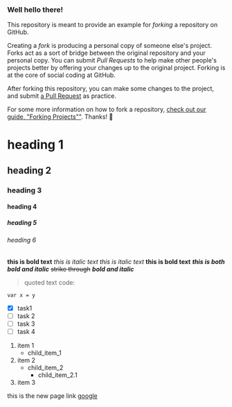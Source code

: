 ### Well hello there!

This repository is meant to provide an example for *forking* a repository on GitHub.

Creating a *fork* is producing a personal copy of someone else's project. Forks act as a sort of bridge between the original repository and your personal copy. You can submit *Pull Requests* to help make other people's projects better by offering your changes up to the original project. Forking is at the core of social coding at GitHub.

After forking this repository, you can make some changes to the project, and submit [a Pull Request](https://github.com/octocat/Spoon-Knife/pulls) as practice.

For some more information on how to fork a repository, [check out our guide, "Forking Projects""](http://guides.github.com/overviews/forking/). Thanks! :sparkling_heart:

# heading 1
## heading 2
### heading 3
#### heading 4
##### heading 5
###### heading 6

**this is bold text**
*this is italic text*
_this is italic text_
__this is bold text__
***this is both bold and italic***
~~strike through~~
___bold and italic___

>quoted text
code:
```
var x = y
```

- [x] task1
- [ ] task 2
- [ ] task 3
- [ ] task 4

1. item 1
   - child_item_1
2. item 2
   - child_item_2
     - child_item_2.1
3. item 3

this is the new page link [google](https://www.google.com)

